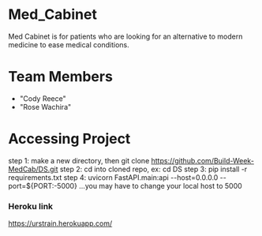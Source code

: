 # Med_Cabinet
Med Cabinet is for patients who are looking for an alternative to modern medicine to ease medical conditions.

# <a name="team-members"></a>Team Members
* "Cody Reece" 
* "Rose Wachira"

# Accessing Project

step 1: make a new directory, then git clone https://github.com/Build-Week-MedCab/DS.git
step 2: cd into cloned repo, ex: cd DS
step 3: pip install -r requirements.txt
step 4: uvicorn FastAPI.main:api --host=0.0.0.0 --port=${PORT:-5000} …you may have to change your local host to 5000

### Heroku link
https://urstrain.herokuapp.com/